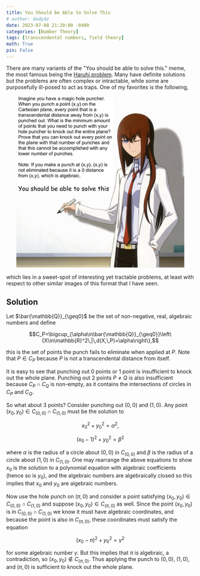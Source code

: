 ```yaml
---
title: You Should be Able to Solve This
# author: dxdydz
date: 2023-07-08 21:20:00 -0400
categories: [Number Theory]
tags: [transcendental numbers, field theory]
math: True
pin: False
---
```


There are many variants of the "You should be able to solve this." meme, the most famous being the [Haruhi problem](https://en.wikipedia.org/wiki/Superpermutation#Lower_bounds,_or_the_Haruhi_problem). Many have definite solutions but the problems are often complex or intractable, while some are purposefully ill-posed to act as traps. One of my favorites is the following,

<center><a href="https://raw.githubusercontent.com/VolumeElement/VolumeElement.github.io/main/images/Magic_Hole_Punch.jpg"><img src="https://raw.githubusercontent.com/VolumeElement/VolumeElement.github.io/main/images/Magic_Hole_Punch.jpg" alt="centered image" height="auto" width="450" title="source: github.com" /></a></center>

which lies in a sweet-spot of interesting yet tractable problems, at least with respect to other similar images of this format that I have seen.

## Solution

Let $\bar{\mathbb{Q}}_{\geq0}$ be the set of non-negative, real, algebraic numbers and define 

$$C_P=\bigcup_{\alpha\in\bar{\mathbb{Q}}_{\geq0}}\left\{X\in\mathbb{R}^2\,|\,d(X,\,P)=\alpha\right\},$$

this is the set of points the punch fails to eliminate when applied at $P$. Note that $P\in C_P$ because $P$ is not a transcendental distance from itself.

It is easy to see that punching out $0$ points or $1$ point is insufficient to knock out the whole plane. Punching out $2$ points $P\neq Q$ is also insufficient because $C_P\cap C_Q$ is non-empty, as it contains the intersections of circles in $C_P$ and $C_Q$.



So what about $3$ points? Consider punching out $(0,\,0)$ and $(1,\,0)$. Any point $(x_0,\,y_0)\in C_{(0,\,0)}\cap C_{(1,\,0)}$ must be the solution to

$$x_0^2+y_0^2=\alpha^2,$$

$$(x_0-1)^2+y_0^2=\beta^2$$

where $\alpha$ is the radius of a circle about $(0,\,0)$ in $C_{(0,\,0)}$ and $\beta$ is the radius of a circle about $(1,\,0)$ in $C_{(1,\,0)}$. One may rearrange the above equations to show $x_0$ is the solution to a polynomial equation with algebraic coefficients (hence so is $y_0$), and the algebraic numbers are algebraically closed so this implies that $x_0$ and $y_0$ are algebraic numbers.

Now use the hole punch on $(\pi,\,0)$ and consider a point satisfying $(x_0,\,y_0)\in C_{(0,\,0)}\cap C_{(1,\,0)}$ and suppose $(x_0,\,y_0)\in C_{(\pi,\,0)}$ as well. Since the point $(x_0,\,y_0)$ is in $C_{(0,\,0)}\cap C_{(1,\,0)}$ we know it must have algebraic coordinates, and because the point is also in $C_{(\pi,\,0)}$, these coordinates must satisfy the equation

$$(x_0-\pi)^2+y_0^2=\gamma^2$$

for some algebraic number $\gamma$. But this implies that $\pi$ is algebraic, a contradiction, so $(x_0,\,y_0)\notin C_{(\pi,\,0)}$. Thus applying the punch to $(0,\,0)$, $(1,\,0)$, and $(\pi,\,0)$ is sufficient to knock out the whole plane.